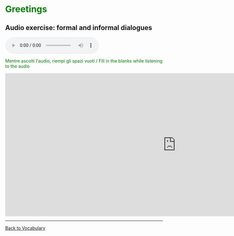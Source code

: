 <h1 style="color:green;"> Greetings </h1>

<h2 style:="colour:green;"> Audio exercise: formal and informal dialogues </h2>

<audio controls>
 
  <source src="http://oneworlditaliano.com/audio_in_italiano/dialoghi_in_italiano/incontri.mp3" type="audio/mpeg">
Your browser does not support the audio element.
</audio>

<p style="color:green;"> Mentre ascolti l'audio, riempi gli spazi vuoti / Fill in the blanks while listening to the audio </p>
 
<iframe src="https://h5p.org/h5p/embed/401520" width="1090" height="458" frameborder="0" allowfullscreen="allowfullscreen"></iframe><script src="https://h5p.org/sites/all/modules/h5p/library/js/h5p-resizer.js" charset="UTF-8"></script>


<hr>
<p> 
<a style="float:left;" href="vocabulary.html" class="btn2"> Back to Vocabulary</a>
</p>
<div style="clear:both;"> </div>
